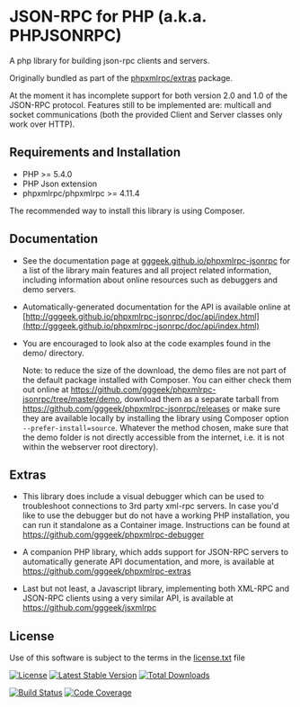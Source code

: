 JSON-RPC for PHP (a.k.a. PHPJSONRPC)
====================================

A php library for building json-rpc clients and servers.

Originally bundled as part of the [phpxmlrpc/extras](https://github.com/gggeek/phpxmlrpc-extras) package.

At the moment it has incomplete support for both version 2.0 and 1.0 of the JSON-RPC protocol.
Features still to be implemented are: multicall and socket communications (both the provided Client and Server classes
only work over HTTP).

Requirements and Installation
-----------------------------

* PHP >= 5.4.0
* PHP Json extension
* phpxmlrpc/phpxmlrpc >= 4.11.4

The recommended way to install this library is using Composer.

Documentation
-------------

* See the documentation page at [gggeek.github.io/phpxmlrpc-jsonrpc](https://gggeek.github.io/phpxmlrpc-jsonrpc)
  for a list of the library main features and all project related information, including information about online resources such as
  debuggers and demo servers.

* Automatically-generated documentation for the API is available online at [http://gggeek.github.io/phpxmlrpc-jsonrpc/doc/api/index.html](http://gggeek.github.io/phpxmlrpc-jsonrpc/doc/api/index.html)

* You are encouraged to look also at the code examples found in the demo/ directory.

  Note: to reduce the size of the download, the demo files are not part of the default package installed with Composer.
  You can either check them out online at https://github.com/gggeek/phpxmlrpc-jsonrpc/tree/master/demo, download them as a separate
  tarball from https://github.com/gggeek/phpxmlrpc-jsonrpc/releases or make sure they are available locally by installing the
  library using Composer option `--prefer-install=source`. Whatever the method chosen, make sure that the demo folder is
  not directly accessible from the internet, i.e. it is not within the webserver root directory).

Extras
------

* This library does include a visual debugger which can be used to troubleshoot connections to 3rd party xml-rpc servers.
  In case you'd like to use the debugger but do not have a working PHP installation, you can run it standalone as a
  Container image. Instructions can be found at https://github.com/gggeek/phpxmlrpc-debugger

* A companion PHP library, which adds support for JSON-RPC servers to automatically generate API documentation, and more,
  is available at https://github.com/gggeek/phpxmlrpc-extras

* Last but not least, a Javascript library, implementing both XML-RPC and JSON-RPC clients using a very similar API, is
  available at https://github.com/gggeek/jsxmlrpc

License
-------
Use of this software is subject to the terms in the [license.txt](license.txt) file

[![License](https://poser.pugx.org/phpxmlrpc/jsonrpc/license)](https://packagist.org/packages/phpxmlrpc/jsonrpc)
[![Latest Stable Version](https://poser.pugx.org/phpxmlrpc/jsonrpc/v/stable)](https://packagist.org/packages/phpxmlrpc/jsonrpc)
[![Total Downloads](https://poser.pugx.org/phpxmlrpc/jsonrpc/downloads)](https://packagist.org/packages/phpxmlrpc/jsonrpc)

[![Build Status](https://github.com/gggeek/phpxmlrpc-jsonrpc/actions/workflows/ci.yaml/badge.svg)](https://github.com/gggeek/phpxmlrpc-jsonrpc/actions/workflows/ci.yaml)
[![Code Coverage](https://codecov.io/gh/gggeek/phpxmlrpc-jsonrpc/branch/master/graph/badge.svg)](https://app.codecov.io/gh/gggeek/phpxmlrpc-jsonrpc)
